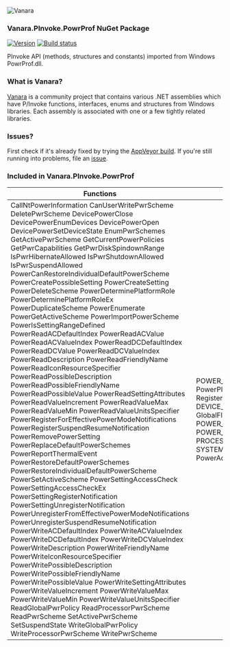 ﻿![Vanara](https://raw.githubusercontent.com/dahall/Vanara/master/docs/icons/VanaraHeading.png)
### **Vanara.PInvoke.PowrProf NuGet Package**
[![Version](https://img.shields.io/nuget/v/Vanara.PInvoke.PowrProf?label=NuGet&style=flat-square)](https://github.com/dahall/Vanara/releases)
[![Build status](https://img.shields.io/appveyor/build/dahall/vanara?label=AppVeyor%20build&style=flat-square)](https://ci.appveyor.com/project/dahall/vanara)

PInvoke API (methods, structures and constants) imported from Windows PowrProf.dll.

### **What is Vanara?**

[Vanara](https://github.com/dahall/Vanara) is a community project that contains various .NET assemblies which have P/Invoke functions, interfaces, enums and structures from Windows libraries. Each assembly is associated with one or a few tightly related libraries.

### **Issues?**

First check if it's already fixed by trying the [AppVeyor build](https://ci.appveyor.com/nuget/vanara-prerelease).
If you're still running into problems, file an [issue](https://github.com/dahall/Vanara/issues).

### **Included in Vanara.PInvoke.PowrProf**

Functions | Enumerations | Structures
--- | --- | ---
CallNtPowerInformation CanUserWritePwrScheme DeletePwrScheme DevicePowerClose DevicePowerEnumDevices DevicePowerOpen DevicePowerSetDeviceState EnumPwrSchemes GetActivePwrScheme GetCurrentPowerPolicies GetPwrCapabilities GetPwrDiskSpindownRange IsPwrHibernateAllowed IsPwrShutdownAllowed IsPwrSuspendAllowed PowerCanRestoreIndividualDefaultPowerScheme PowerCreatePossibleSetting PowerCreateSetting PowerDeleteScheme PowerDeterminePlatformRole PowerDeterminePlatformRoleEx PowerDuplicateScheme PowerEnumerate PowerGetActiveScheme PowerImportPowerScheme PowerIsSettingRangeDefined PowerReadACDefaultIndex PowerReadACValue PowerReadACValueIndex PowerReadDCDefaultIndex PowerReadDCValue PowerReadDCValueIndex PowerReadDescription PowerReadFriendlyName PowerReadIconResourceSpecifier PowerReadPossibleDescription PowerReadPossibleFriendlyName PowerReadPossibleValue PowerReadSettingAttributes PowerReadValueIncrement PowerReadValueMax PowerReadValueMin PowerReadValueUnitsSpecifier PowerRegisterForEffectivePowerModeNotifications PowerRegisterSuspendResumeNotification PowerRemovePowerSetting PowerReplaceDefaultPowerSchemes PowerReportThermalEvent PowerRestoreDefaultPowerSchemes PowerRestoreIndividualDefaultPowerScheme PowerSetActiveScheme PowerSettingAccessCheck PowerSettingAccessCheckEx PowerSettingRegisterNotification PowerSettingUnregisterNotification PowerUnregisterFromEffectivePowerModeNotifications PowerUnregisterSuspendResumeNotification PowerWriteACDefaultIndex PowerWriteACValueIndex PowerWriteDCDefaultIndex PowerWriteDCValueIndex PowerWriteDescription PowerWriteFriendlyName PowerWriteIconResourceSpecifier PowerWritePossibleDescription PowerWritePossibleFriendlyName PowerWritePossibleValue PowerWriteSettingAttributes PowerWriteValueIncrement PowerWriteValueMax PowerWriteValueMin PowerWriteValueUnitsSpecifier ReadGlobalPwrPolicy ReadProcessorPwrScheme ReadPwrScheme SetActivePwrScheme SetSuspendState WriteGlobalPwrPolicy WriteProcessorPwrScheme WritePwrScheme  | POWER_INFORMATION_LEVEL PowerPlatformRoleVersion RegisterSuspendResumeNotificationFlags DEVICE_NOTIFY EFFECTIVE_POWER_MODE GlobalFlags PDQUERY PDSET POWER_ATTR POWER_DATA_ACCESSOR EventCode POWER_ACTION POWER_PLATFORM_ROLE PROCESSOR_POWER_POLICY_INFO_Options SYSTEM_POWER_CONDITION PowerActionFlags                                                                  | DEVICE_NOTIFY_SUBSCRIBE_PARAMETERS GLOBAL_MACHINE_POWER_POLICY GLOBAL_POWER_POLICY GLOBAL_USER_POWER_POLICY MACHINE_POWER_POLICY MACHINE_PROCESSOR_POWER_POLICY POWER_POLICY THERMAL_EVENT USER_POWER_POLICY BATTERY_REPORTING_SCALE POWER_ACTION_POLICY PROCESSOR_POWER_POLICY PROCESSOR_POWER_POLICY_INFO SYSTEM_POWER_CAPABILITIES SYSTEM_POWER_LEVEL                                                                  
